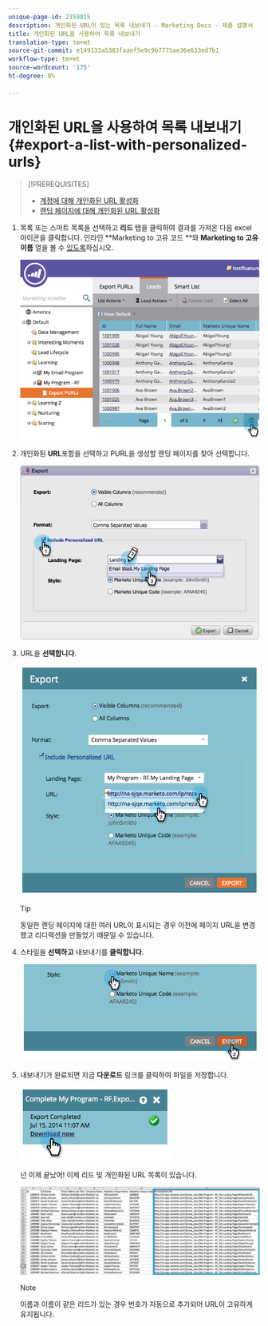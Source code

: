 ```yaml
---
unique-page-id: 2359815
description: 개인화된 URL이 있는 목록 내보내기 - Marketing Docs - 제품 설명서
title: 개인화된 URL을 사용하여 목록 내보내기
translation-type: tm+mt
source-git-commit: e149133a5383faaef5e9c9b7775ae36e633ed7b1
workflow-type: tm+mt
source-wordcount: '175'
ht-degree: 0%

---
```



# 개인화된 URL을 사용하여 목록 내보내기 {#export-a-list-with-personalized-urls}

>[!PREREQUISITES]
>
>* [계정에 대해 개인화된 URL 활성화](enable-personalized-urls-for-your-account.md)
>* [랜딩 페이지에 대해 개인화된 URL 활성화](enable-personalized-urls-for-a-landing-page.md)

>



1. 목록 또는 스마트 목록을 선택하고 **리드** 탭을 클릭하여 결과를 가져온 다음 excel 아이콘을 클릭합니다. 인라인 **Marketing to 고유 코드 **와 **Marketing to 고유 이름** 열을 볼 수 [있도록](../../../../product-docs/core-marketo-concepts/smart-lists-and-static-lists/using-smart-lists/create-and-change-views-for-lists-and-smart-list.md)하십시오.

   ![](assets/image2014-9-25-11-3a10-3a43.png)

1. 개인화된 **URL**&#x200B;포함을 선택하고 PURL을 생성할 랜딩 페이지를 찾아 선택합니다.

   ![](assets/image2014-9-18-13-3a36-3a42.png)

1. URL을 **선택합니다**.

   ![](assets/image2014-9-18-13-3a36-3a53.png)

   >[!TIP]
   >
   >동일한 랜딩 페이지에 대한 여러 URL이 표시되는 경우 이전에 페이지 URL을 변경했고 리디렉션을 만들었기 때문일 수 있습니다.

1. 스타일을 **선택하고** 내보내기를 **클릭합니다**.

   ![](assets/image2014-9-18-13-3a37-3a6.png)

1. 내보내기가 완료되면 지금 **다운로드** 링크를 클릭하여 파일을 저장합니다.

   ![](assets/image2014-9-18-13-3a37-3a27.png)

   넌 이제 끝났어! 이제 리드 및 개인화된 URL 목록이 있습니다.

   ![](assets/image2014-9-18-13-3a37-3a36.png)

   >[!NOTE]
   >
   >이름과 이름이 같은 리드가 있는 경우 번호가 자동으로 추가되어 URL이 고유하게 유지됩니다.

